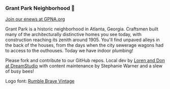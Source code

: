 ### Grant Park Neighborhood 👋

[Join our enews at GPNA.org](https://gpna.org/)  

Grant Park is a historic neighborhood in Atlanta, Georgia. Craftsmen built many of the architecturally distinctive homes you see today, with construction reaching its zenith around 1905. You'll find unpaved alleys in the back of the houses, from the days when the city sewerage wagons had to access to the outhouses. Today we have indoor plumbing!


Please fork and contribute to our GitHub repos.  Local dev by [Loren and Don at DreamStudio](https://DreamStudio.com) with content maintenance by Stephanie Warner and a slew of busy bees!  

Logo font: [Rumble Brave Vintage](https://www.myfonts.com/fonts/alit-design/rumble-brave-vintage-fonts/regular/)  